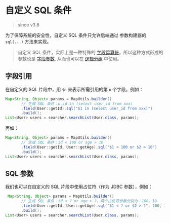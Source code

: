 # 自定义 SQL 条件

> since v3.8

为了保障系统的安全性，自定义 SQL 条件只允许后端通过 参数构建器的 `sql(...)` 方法来实现。

> 自定义 SQL 条件，实际上是一种特殊的 [字段运算符](/guide/param/field#字段运算符)，所以这种方式形成的参数也是 [字段参数](/guide/param/field), 从而也可以在 [逻辑分组](/guide/param/group) 中使用。

## 字段引用

在自定义的 SQL 片段中，用 `$n` 来表示所需引用的第 `n` 个字段，例如：

```java
Map<String, Object> params = MapUtils.builder()
       // 生成 SQL 条件：u.id in (select user_id from xxx)
       .field(User::getId).sql("$1 in (select user_id from xxx)")
       .build();
List<User> users = searcher.searchList(User.class, params);
```

再如：

```java
Map<String, Object> params = MapUtils.builder()
       // 生成 SQL 条件：id < 100 or age > 10
       .field(User::getId, User::getAge).sql("$1 < 100 or $2 > 10")
       .build();
List<User> users = searcher.searchList(User.class, params);
```

## SQL 参数

我们也可以在自定义的 SQL 片段中使用占位符（作为 JDBC 参数），例如：

```java
 Map<String, Object> params = MapUtils.builder()
       // 生成 SQL 条件：id < ? or age > ?，两个占位符参数分别为：100，10
       .field(User::getId, User::getAge).sql("$1 < ? or $2 > ?", 100, 10)
       .build();
List<User> users = searcher.searchList(User.class, params);
```
